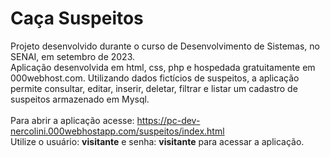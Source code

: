 # Caça Suspeitos<br>
Projeto desenvolvido durante o curso de Desenvolvimento de Sistemas, no SENAI, em setembro de 2023.<br>
Aplicação desenvolvida em html, css, php e hospedada gratuitamente em 000webhost.com. Utilizando dados fictícios de suspeitos, a aplicação permite consultar, editar, inserir, deletar, filtrar e listar um cadastro de suspeitos armazenado em Mysql.<br><br>
Para abrir a aplicação acesse: https://pc-dev-nercolini.000webhostapp.com/suspeitos/index.html<br>
Utilize o usuário: <b>visitante</b> e senha: <b>visitante</b> para acessar a aplicação.<br>

